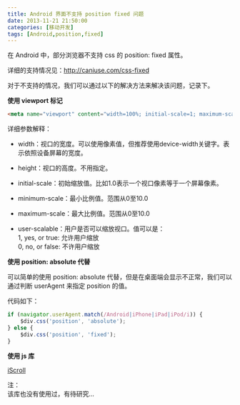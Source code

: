 ```yaml
---
title: Android 界面不支持 position fixed 问题
date: 2013-11-21 21:50:00
categories: [移动开发]
tags: [Android,position,fixed]
---
```


在 Android 中，部分浏览器不支持 css 的 position: fixed 属性。

详细的支持情况见：http://caniuse.com/css-fixed

对于不支持的情况，我们可以通过以下的解决方法来解决该问题，记录下。

**使用 viewport 标记**
```html
<meta name="viewport" content="width=100%; initial-scale=1; maximum-scale=1; minimum-scale=1; user-scalable=no;" />
```

详细参数解释：

* width：视口的宽度。可以使用像素值，但推荐使用device-width关键字。表示依照设备屏幕的宽度。
 
* height：视口的高度。不用指定。

* initial-scale：初始缩放值。比如1.0表示一个视口像素等于一个屏幕像素。

* minimum-scale：最小比例值。范围从0至10.0
 
* maximum-scale：最大比例值。范围从0至10.0
 
* user-scalable：用户是否可以缩放视口。值可以是：  
1, yes, or true: 允许用户缩放  
0, no, or false: 不许用户缩放  

**使用 position: absolute 代替**

可以简单的使用 position: absolute 代替，但是在桌面端会显示不正常，我们可以通过判断 userAgent 来指定 position 的值。

代码如下：
```javascript
if (navigator.userAgent.match(/Android|iPhone|iPad|iPod/i)) {
	$div.css('position', 'absolute');
} else {
	$div.css('position', 'fixed');
}
```

**使用 js 库**

[iScroll](https://github.com/cubiq/iscroll)

注：  
该库也没有使用过，有待研究...